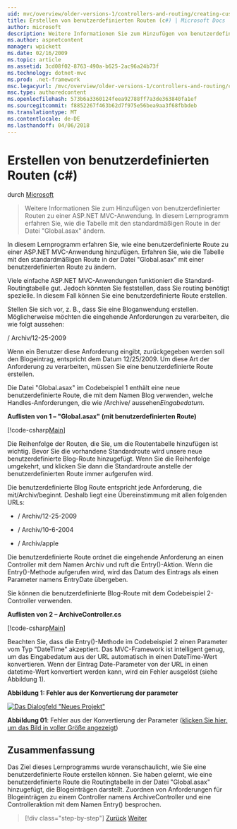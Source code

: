```yaml
---
uid: mvc/overview/older-versions-1/controllers-and-routing/creating-custom-routes-cs
title: Erstellen von benutzerdefinierten Routen (c#) | Microsoft Docs
author: microsoft
description: Weitere Informationen Sie zum Hinzufügen von benutzerdefinierter Routen zu einer ASP.NET MVC-Anwendung. In diesem Lernprogramm erfahren Sie, wie die Tabelle mit den standardmäßigen Route in der Datei "Global.asax" ändern.
ms.author: aspnetcontent
manager: wpickett
ms.date: 02/16/2009
ms.topic: article
ms.assetid: 3cd08f02-8763-490a-b625-2ac96a24b73f
ms.technology: dotnet-mvc
ms.prod: .net-framework
msc.legacyurl: /mvc/overview/older-versions-1/controllers-and-routing/creating-custom-routes-cs
msc.type: authoredcontent
ms.openlocfilehash: 573b6a3360124feea92788ff7a3de363840fa1ef
ms.sourcegitcommit: f8852267f463b62d7f975e56bea9aa3f68fbbdeb
ms.translationtype: MT
ms.contentlocale: de-DE
ms.lasthandoff: 04/06/2018
---
```

<a name="creating-custom-routes-c"></a>Erstellen von benutzerdefinierten Routen (c#)
====================
durch [Microsoft](https://github.com/microsoft)

> Weitere Informationen Sie zum Hinzufügen von benutzerdefinierter Routen zu einer ASP.NET MVC-Anwendung. In diesem Lernprogramm erfahren Sie, wie die Tabelle mit den standardmäßigen Route in der Datei "Global.asax" ändern.


In diesem Lernprogramm erfahren Sie, wie eine benutzerdefinierte Route zu einer ASP.NET MVC-Anwendung hinzufügen. Erfahren Sie, wie die Tabelle mit den standardmäßigen Route in der Datei "Global.asax" mit einer benutzerdefinierten Route zu ändern.

Viele einfache ASP.NET MVC-Anwendungen funktioniert die Standard-Routingtabelle gut. Jedoch könnten Sie feststellen, dass Sie routing benötigt spezielle. In diesem Fall können Sie eine benutzerdefinierte Route erstellen.

Stellen Sie sich vor, z. B., dass Sie eine Bloganwendung erstellen. Möglicherweise möchten die eingehende Anforderungen zu verarbeiten, die wie folgt aussehen:

/ Archiv/12-25-2009

Wenn ein Benutzer diese Anforderung eingibt, zurückgegeben werden soll den Blogeintrag, entspricht dem Datum 12/25/2009. Um diese Art der Anforderung zu verarbeiten, müssen Sie eine benutzerdefinierte Route erstellen.

Die Datei "Global.asax" im Codebeispiel 1 enthält eine neue benutzerdefinierte Route, die mit dem Namen Blog verwenden, welche Handles-Anforderungen, die wie /Archive/ aussehen*Eingabedatum*.

**Auflisten von 1 – "Global.asax" (mit benutzerdefinierten Route)**

[!code-csharp[Main](creating-custom-routes-cs/samples/sample1.cs)]

Die Reihenfolge der Routen, die Sie, um die Routentabelle hinzufügen ist wichtig. Bevor Sie die vorhandene Standardroute wird unsere neue benutzerdefinierte Blog-Route hinzugefügt. Wenn Sie die Reihenfolge umgekehrt, und klicken Sie dann die Standardroute anstelle der benutzerdefinierten Route immer aufgerufen wird.

Die benutzerdefinierte Blog Route entspricht jede Anforderung, die mit/Archiv/beginnt. Deshalb liegt eine Übereinstimmung mit allen folgenden URLs:

- / Archiv/12-25-2009

- / Archiv/10-6-2004

- / Archiv/apple

Die benutzerdefinierte Route ordnet die eingehende Anforderung an einen Controller mit dem Namen Archiv und ruft die Entry()-Aktion. Wenn die Entry()-Methode aufgerufen wird, wird das Datum des Eintrags als einen Parameter namens EntryDate übergeben.

Sie können die benutzerdefinierte Blog-Route mit dem Codebeispiel 2-Controller verwenden.

**Auflisten von 2 – ArchiveController.cs**

[!code-csharp[Main](creating-custom-routes-cs/samples/sample2.cs)]

Beachten Sie, dass die Entry()-Methode im Codebeispiel 2 einen Parameter vom Typ "DateTime" akzeptiert. Das MVC-Framework ist intelligent genug, um das Eingabedatum aus der URL automatisch in einen DateTime-Wert konvertieren. Wenn der Eintrag Date-Parameter von der URL in einen datetime-Wert konvertiert werden kann, wird ein Fehler ausgelöst (siehe Abbildung 1).

**Abbildung 1: Fehler aus der Konvertierung der parameter**


[![Das Dialogfeld "Neues Projekt"](creating-custom-routes-cs/_static/image1.jpg)](creating-custom-routes-cs/_static/image1.png)

**Abbildung 01**: Fehler aus der Konvertierung der Parameter ([klicken Sie hier, um das Bild in voller Größe angezeigt](creating-custom-routes-cs/_static/image2.png))


## <a name="summary"></a>Zusammenfassung

Das Ziel dieses Lernprogramms wurde veranschaulicht, wie Sie eine benutzerdefinierte Route erstellen können. Sie haben gelernt, wie eine benutzerdefinierte Route die Routingtabelle in der Datei "Global.asax" hinzugefügt, die Blogeinträgen darstellt. Zuordnen von Anforderungen für Blogeinträgen zu einem Controller namens ArchiveController und eine Controlleraktion mit dem Namen Entry() besprochen.

> [!div class="step-by-step"]
> [Zurück](aspnet-mvc-controllers-overview-cs.md)
> [Weiter](creating-a-route-constraint-cs.md)
